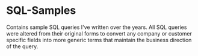 # SQL-Samples
Contains sample SQL queries I've written over the years.
All SQL queries were altered from their original forms to convert any company or customer specific fields into more generic terms that maintain the business direction of the query.
